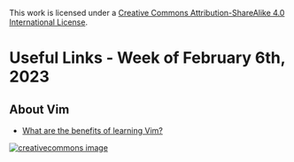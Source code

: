 This work is licensed under a
[Creative Commons Attribution-ShareAlike 4.0 International License](http://creativecommons.org/licenses/by-sa/4.0/).

# Useful Links - Week of February 6th, 2023

## About Vim

- [What are the benefits of learning Vim?](https://stackoverflow.com/questions/597077/what-are-the-benefits-of-learning-vim?page=1&tab=scoredesc#tab-top)

[![creativecommons image](https://i.creativecommons.org/l/by-sa/4.0/80x15.png)](http://creativecommons.org/licenses/by-sa/4.0/)
